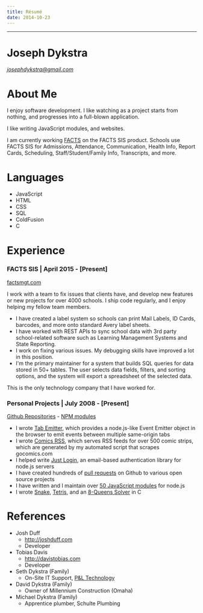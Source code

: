 ```yaml
---
title: Résumé
date: 2014-10-23
---
```


<style>
@media print {
	article > h1.title,
	article > hr {
		display: none;
	}
}
</style>

-----

# Joseph Dykstra

[*josephdykstra@gmail.com*](mailto:josephdykstra@gmail.com)

# About Me

I enjoy software development. I like watching as a project starts from nothing, and progresses into a full-blown application.

I like writing JavaScript modules, and websites.

I am currently working [FACTS](https://factsmgt.com/administration/student-information-system/) on the FACTS SIS product.  Schools use FACTS SIS for Admissions, Attendance, Communication, Health Info, Report Cards, Scheduling, Staff/Student/Family Info, Transcripts, and more.

# Languages

- JavaScript
- HTML
- CSS
- SQL
- ColdFusion
- C

<!--
- (And I'm excited to learn more!  I'm wanting to learn Go, Python, and possibly Kotlin.)
-->

# Experience

### FACTS SIS | April 2015 - [Present]

<!--
April 6, 2015
-->

[factsmgt.com](https://factsmgt.com/)

I work with a team to fix issues that clients have, and develop new features or new projects for over 4000 schools. I ship code regularly, and I enjoy helping my fellow team members.

- I have created a label system so schools can print Mail Labels, ID Cards, barcodes, and more onto standard Avery label sheets.
- I have worked with REST APIs to sync school data with 3rd party school-related software such as Learning Management Systems and State Reporting.
- I work on fixing various issues. My debugging skills have improved a lot in this position.
- I'm the primary maintainer for a system that builds SQL queries for data stored in 50+ tables.  The user selects data fields, filters, and sorting options, and the system will export a spreadsheet of the selected data.

This is the only technology company that I have worked for.

### Personal Projects | July 2008 - [Present]

[Github Repositories](https://github.com/ArtskydJ?tab=repositories) - [NPM modules](http://npmjs.org/~artskydj)

- I wrote [Tab Emitter](https://artskydj.github.io/tab-emitter/), which provides a node.js-like Event Emitter object in the browser to emit events between multiple same-origin tabs
- I wrote [Comics RSS](http://www.comicsrss.com), which serves RSS feeds for over 500 comic strips, which are generated by my automated script that scrapes gocomics.com
- I helped write [Just Login](http://justlogin.xyz/), an email-based authentication library for node.js servers
- I have created hundreds of [pull requests](https://github.com/pulls?utf8=%E2%9C%93&q=is%3Apr+author%3AArtskydJ+) on Github to various open source projects
- I have written and I maintain over [50 JavaScript modules](http://npmjs.org/~artskydj) for node.js
- I wrote [Snake](https://github.com/ArtskydJ/snake), [Tetris](https://github.com/ArtskydJ/tetris), and an [8-Queens Solver](https://github.com/ArtskydJ/eight-queens) in C

# References

- Josh Duff
	- http://joshduff.com
	- Developer
- Tobias Davis
	- http://davistobias.com
	- Developer
- Seth Dykstra (Family)
	- On-Site IT Support, [P&L Technology](http://www.pltechnology.com/)
- David Dykstra (Family)
	- Owner of Millennium Construction (Omaha)
- Michael Dykstra (Family)
	- Apprentice plumber, Schulte Plumbing
